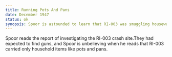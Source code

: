 ```yaml
---
title: Running Pots And Pans
date: December 1947
status: ok
synopsis: Spoor is astounded to learn that RI-003 was smuggling housewares, not guns.
---
```

Spoor reads the report of investigating the RI-003 crash site.They had expected to find guns, and Spoor is unbelieving when he reads that RI-003 carried only household items like pots and pans. 